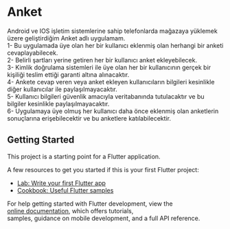 # Anket  

Android ve IOS işletim sistemlerine sahip telefonlarda mağazaya yüklemek üzere geliştirdiğim Anket adlı uygulamam.  
1- Bu uygulamada üye olan her bir kullanıcı eklenmiş olan herhangi bir anketi cevaplayabilecek.  
2- Belirli şartları yerine getiren her bir kullanıcı anket ekleyebilecek.  
3- Kimlik doğrulama sistemleri ile üye olan her bir kullanıcının gerçek bir kişiliği teslim ettiği garanti altına alınacaktır.  
4- Ankete cevap veren veya anket ekleyen kullanıcıların bilgileri kesinlikle diğer kullanıcılar ile paylaşılmayacaktır.  
5- Kullanıcı bilgileri güvenlik amacıyla veritabanında tutulacaktır ve bu bilgiler kesinlikle paylaşılmayacaktır.  
6- Uygulamaya üye olmuş her kullanıcı daha önce eklenmiş olan anketlerin sonuçlarına erişebilecektir ve bu anketlere katılabilecektir.  


## Getting Started  

This project is a starting point for a Flutter application.  

A few resources to get you started if this is your first Flutter project:  

- [Lab: Write your first Flutter app](https://docs.flutter.dev/get-started/codelab)  
- [Cookbook: Useful Flutter samples](https://docs.flutter.dev/cookbook)  

For help getting started with Flutter development, view the  
[online documentation](https://docs.flutter.dev/), which offers tutorials,  
samples, guidance on mobile development, and a full API reference.  
